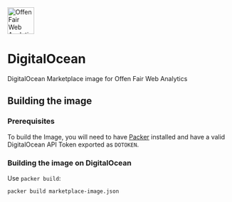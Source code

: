 <a href="https://www.offen.dev/">
  <img src="https://offen.github.io/press-kit/avatars/avatar-OFWA-header.svg" alt="Offen Fair Web Analytics logo" title="Offen Fair Web Analytics" width="60px"/>
</a>

# DigitalOcean
DigitalOcean Marketplace image for Offen Fair Web Analytics

## Building the image

### Prerequisites

To build the Image, you will need to have [Packer][packer] installed and have a valid DigitalOcean API Token exported as `DOTOKEN`.

[packer]: https://packer.io/

### Building the image on DigitalOcean

Use `packer build`:

```
packer build marketplace-image.json
```
